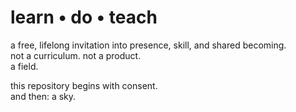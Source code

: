 # learn • do • teach

a free, lifelong invitation into presence, skill, and shared becoming.  
not a curriculum. not a product.  
a field.

this repository begins with consent.  
and then: a sky.

